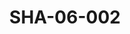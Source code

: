 ---
pid: SHA-06-002
title: SHA-06-002
language: ar
collection: شرحبيل احمد
original_label: 
rights: شرحبيل احمد
location_of_original: شرحبيل احمد
photographer_or_studio: 
scanned_from: photograph 7.7 by 9.9
_date: late 1960s
location: الخرطوم، نادي ثقافي
description: زيارة ستوكلي كارمايكل مع اعضاء نادي جاز نمرة واحدة
additional_notes: 
permission_display: 'yes'
on_server: 'yes'
on_website: 'yes'
permalink: "/archive/ar/sha-06-002.html"
layout: photo-page
---